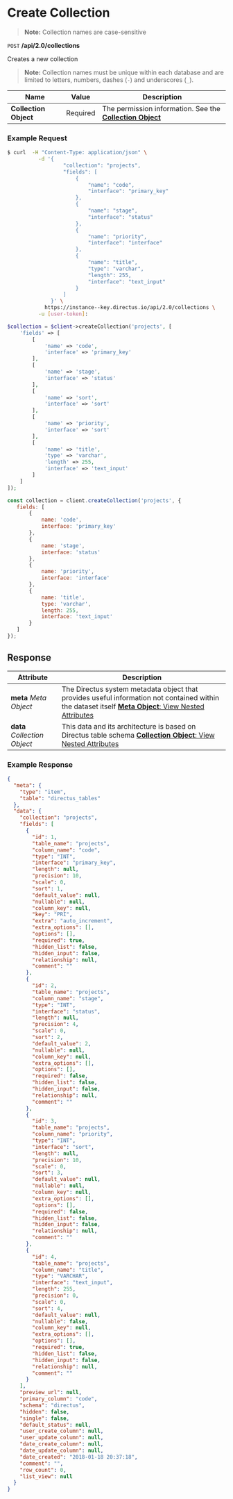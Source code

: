 # Create Collection

> **Note:** Collection names are case-sensitive

<span class="request">`POST` **/api/2.0/collections**</span>

<span class="description">Creates a new collection</span>

> **Note:** Collection names must be unique within each database and are limited to letters, numbers, dashes (`-`) and underscores (`_`).

<span class="arguments">Name</span> | Value | Description
------------------ | ---------------------------------------- | -------------------
**Collection Object**         | <span class="required">Required</span> | The permission information. See the [**Collection Object**](/overview/objects-model.md#collection-object)

### Example Request

```bash
$ curl  -H "Content-Type: application/json" \
          -d '{
                  "collection": "projects", 
                  "fields": [
                      {
                          "name": "code",
                          "interface": "primary_key"
                      },
                      {
                          "name": "stage",
                          "interface": "status"
                      },
                      {
                          "name": "priority",
                          "interface": "interface"
                      },
                      {
                          "name": "title",
                          "type": "varchar",
                          "length": 255,
                          "interface": "text_input"
                      }
                  ]
              }' \
            https://instance--key.directus.io/api/2.0/collections \
          -u [user-token]:
```

```php
$collection = $client->createCollection('projects', [
    'fields' => [
        [
            'name' => 'code',
            'interface' => 'primary_key'
        ],
        [
            'name' => 'stage',
            'interface' => 'status'
        ],
        [
            'name' => 'sort',
            'interface' => 'sort'
        ],
        [
            'name' => 'priority',
            'interface' => 'sort'
        ],
        [
            'name' => 'title',
            'type' => 'varchar',
            'length' => 255,
            'interface' => 'text_input'
        ]
    ]
]);
```

```javascript
const collection = client.createCollection('projects', {
   fields: [
       {
           name: 'code',
           interface: 'primary_key'
       },
       {
           name: 'stage',
           interface: 'status'
       },
       {
           name: 'priority',
           interface: 'interface'
       },
       {
           name: 'title',
           type: 'varchar',
           length: 255,
           interface: 'text_input'
       }
   ]
});
```

## Response

<span class="attributes">Attribute</span> | Description
-------|------------
**meta** _Meta Object_ | The Directus system metadata object that provides useful information not contained within the dataset itself [**Meta Object**: View Nested Attributes](/overview/objects-model.md#meta-object)
<span class="custom">**data**</span> _Collection Object_ | <span class="custom">This data and its architecture is based on Directus table schema</span> [**Collection Object**: View Nested Attributes](/overview/objects-model.md#collection-object)

### Example Response

```json
{
  "meta": {
    "type": "item",
    "table": "directus_tables"
  },
  "data": {
    "collection": "projects",
    "fields": [
      {
        "id": 1,
        "table_name": "projects",
        "column_name": "code",
        "type": "INT",
        "interface": "primary_key",
        "length": null,
        "precision": 10,
        "scale": 0,
        "sort": 1,
        "default_value": null,
        "nullable": null,
        "column_key": null,
        "key": "PRI",
        "extra": "auto_increment",
        "extra_options": [],
        "options": [],
        "required": true,
        "hidden_list": false,
        "hidden_input": false,
        "relationship": null,
        "comment": ""
      },
      {
        "id": 2,
        "table_name": "projects",
        "column_name": "stage",
        "type": "INT",
        "interface": "status",
        "length": null,
        "precision": 4,
        "scale": 0,
        "sort": 2,
        "default_value": 2,
        "nullable": null,
        "column_key": null,
        "extra_options": [],
        "options": [],
        "required": false,
        "hidden_list": false,
        "hidden_input": false,
        "relationship": null,
        "comment": ""
      },
      {
        "id": 3,
        "table_name": "projects",
        "column_name": "priority",
        "type": "INT",
        "interface": "sort",
        "length": null,
        "precision": 10,
        "scale": 0,
        "sort": 3,
        "default_value": null,
        "nullable": null,
        "column_key": null,
        "extra_options": [],
        "options": [],
        "required": false,
        "hidden_list": false,
        "hidden_input": false,
        "relationship": null,
        "comment": ""
      },
      {
        "id": 4,
        "table_name": "projects",
        "column_name": "title",
        "type": "VARCHAR",
        "interface": "text_input",
        "length": 255,
        "precision": 0,
        "scale": 0,
        "sort": 4,
        "default_value": null,
        "nullable": false,
        "column_key": null,
        "extra_options": [],
        "options": [],
        "required": true,
        "hidden_list": false,
        "hidden_input": false,
        "relationship": null,
        "comment": ""
      }
    ],
    "preview_url": null,
    "primary_column": "code",
    "schema": "directus",
    "hidden": false,
    "single": false,
    "default_status": null,
    "user_create_column": null,
    "user_update_column": null,
    "date_create_column": null,
    "date_update_column": null,
    "date_created": "2018-01-18 20:37:18",
    "comment": "",
    "row_count": 0,
    "list_view": null
  }
}
```
